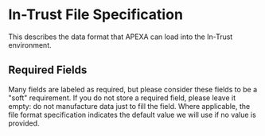 # In-Trust File Specification

This describes the data format that APEXA can load into the In-Trust environment.

## Required Fields

Many fields are labeled as required, but please consider these fields to be a "soft" requirement.  If you do not store a required field, please leave it empty: do not manufacture data just to fill the field.  Where applicable, the file format specification indicates the default value we will use if no value is provided.
